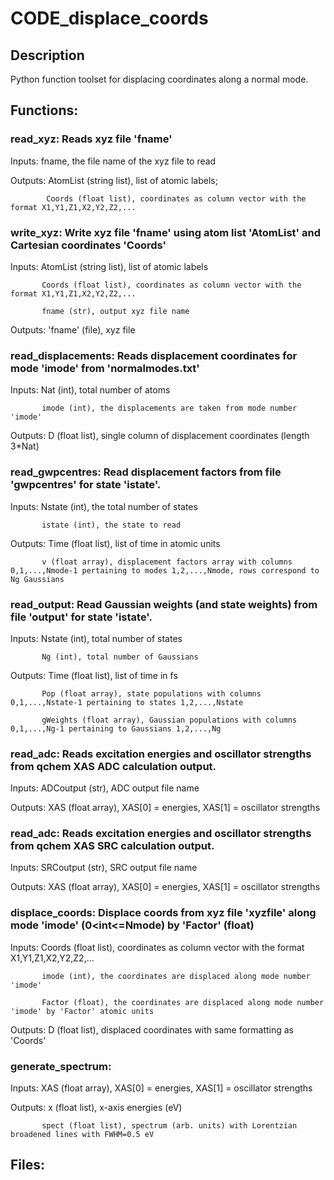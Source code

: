 # CODE_displace_coords

## Description

Python function toolset for displacing coordinates along a normal mode.

## Functions:

### read_xyz:  Reads xyz file 'fname'
Inputs:    fname, the file name of the xyz file to read

Outputs:   AtomList (string list), list of atomic labels;
 
            Coords (float list), coordinates as column vector with the format X1,Y1,Z1,X2,Y2,Z2,...

### write_xyz: Write xyz file 'fname' using atom list 'AtomList' and Cartesian coordinates 'Coords'
Inputs:    AtomList (string list), list of atomic labels

           Coords (float list), coordinates as column vector with the format X1,Y1,Z1,X2,Y2,Z2,... 

           fname (str), output xyz file name
  
Outputs:   'fname' (file), xyz file


### read_displacements: Reads displacement coordinates for mode 'imode' from 'normalmodes.txt'
Inputs:    Nat (int), total number of atoms

           imode (int), the displacements are taken from mode number 'imode'

Outputs:   D (float list), single column of displacement coordinates (length 3*Nat)


### read_gwpcentres: Read displacement factors from file 'gwpcentres' for state 'istate'.
Inputs:    Nstate (int), the total number of states

           istate (int), the state to read

Outputs:   Time (float list), list of time in atomic units 

           v (float array), displacement factors array with columns 0,1,...,Nmode-1 pertaining to modes 1,2,...,Nmode, rows correspond to Ng Gaussians


### read_output: Read Gaussian weights (and state weights) from file 'output' for state 'istate'.
Inputs:    Nstate (int), total number of states

           Ng (int), total number of Gaussians

Outputs:   Time (float list), list of time in fs 

           Pop (float array), state populations with columns 0,1,...,Nstate-1 pertaining to states 1,2,...,Nstate

           gWeights (float array), Gaussian populations with columns 0,1,...,Ng-1 pertaining to Gaussians 1,2,...,Ng


### read_adc: Reads excitation energies and oscillator strengths from qchem XAS ADC calculation output.
Inputs:    ADCoutput (str), ADC output file name

Outputs:   XAS (float array), XAS[0] = energies, XAS[1] = oscillator strengths


### read_adc: Reads excitation energies and oscillator strengths from qchem XAS SRC calculation output.
Inputs:    SRCoutput (str), SRC output file name

Outputs:   XAS (float array), XAS[0] = energies, XAS[1] = oscillator strengths


### displace_coords: Displace coords from xyz file 'xyzfile' along mode 'imode' (0<int<=Nmode) by 'Factor' (float)
Inputs:    Coords (float list), coordinates as column vector with the format X1,Y1,Z1,X2,Y2,Z2,...

           imode (int), the coordinates are displaced along mode number 'imode'

           Factor (float), the coordinates are displaced along mode number 'imode' by 'Factor' atomic units  

Outputs:   D (float list), displaced coordinates with same formatting as 'Coords'


### generate_spectrum:
Inputs:    XAS (float array), XAS[0] = energies, XAS[1] = oscillator strengths

Outputs:   x (float list), x-axis energies (eV)

           spect (float list), spectrum (arb. units) with Lorentzian broadened lines with FWHM=0.5 eV 


## Files:




